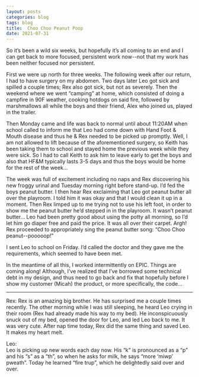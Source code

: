 ```yaml
---
layout: posts  
categories: blog  
tags: blog  
title:  Choo Choo Peanut Poop  
date: 2021-07-31
---
```


So it’s been a wild six weeks,  but hopefully it’s all coming to an end and I can get back to more focused, persistent work now--not that my work has been neither focused nor persistent.

First we were up north for three weeks.  The following week after our return, I had to have surgery on my abdomen.  Two days later Leo got sick and spilled a couple times; Rex also got sick, but not as severely.  Then the weekend where we went “camping” at home, which consisted of doing a campfire in 90F weather, cooking hotdogs on said fire, followed by marshmallows all while the boys and their friend, Alex who joined us, played in the trailer.

Then Monday came and life was back to normal until about 11:20AM when school called to inform me that Leo had come down with Hand Foot & Mouth disease and thus he & Rex needed to be picked up promptly.  Well, I am not allowed to lift because of the aforementioned surgery, so Keith has been taking them to school and stayed home the previous week while they were sick.  So I had to call Keith to ask him to leave early to get the boys and also that HF&M typically lasts 3-5 days and thus the boys would be home for the rest of the week…

The week was full of excitement including no naps and Rex discovering his new froggy urinal and Tuesday morning right before stand-up.  I’d fed the boys peanut butter.  I then hear Rex exclaiming that Leo got peanut butter all over the playroom.  I told him it was okay and that I would clean it up in a moment.  Then Rex limped up to me trying not to use his left foot, in order to show me the peanut butter he’d stepped in in the playroom.  It wasn’t peanut butter…  Leo had been pretty good about using the potty all morning, so I’d let him go diaper free and paid the price.  It was all over their carpet.  Argh!  Rex proceeded to appropriately sing the peanut butter song:  “Choo Choo peanut--pooooop!”

I sent Leo to school on Friday.  I’d called the doctor and they gave me the requirements, which seemed to have been met.

In the meantime of all this, I worked intermittently on EPIC.  Things are coming along!  Although, I’ve realized that I’ve borrowed some technical debt in my design, and thus need to go back and fix that hopefully before I show my customer (Micah) the product, or more specifically, the code...

---

Rex:
Rex is an amazing big brother.  He has surprised me a couple times recently.  The other morning while I was still sleeping, he heard Leo crying in their room (Rex had already made his way to my bed).  He inconspicuously snuck out of my bed, opened the door for Leo, and led Leo back to me.  It was very cute.  After nap time today, Rex did the same thing and saved Leo.  It makes my heart melt.

Leo:  
Leo is picking up new words each day now.  His “k” is pronounced as a “p” and his “s” as a “th”, so when he asks for milk, he says “more ‘miwp’ pweath”.  Today he learned “fire trup”, which he delightedly said over and over.

